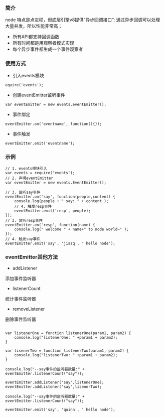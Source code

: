 

### 简介

node 特点是点进程，但底层引擎v8提供“异步回调接口”; 通过异步回调可以处理大量并发，所以性能非常高；

- 所有API都支持回调函数
- 所有时间都是用观察者模式实现
- 每个异步事件都生成一个事件观察者


### 使用方式
- 引入events模块

```
equire('events');
```

- 创建eventEmitter监听事件

```
var eventEmitter = new events.eventEmitter();
```

- 事件绑定

```
eventEmitter.on('eventname', function(){});
```

- 事件触发

```
eventEmitter.emit('eventname');
```


### 示例
```
// 1. events模块引入
var events = require('events');
// 2. 声明eventEmitter
var eventEmitter = new events.EventEmitter();

// 3. 监听say事件
eventEmitter.on('say', function(people,content) {
    console.log(people + " say: " + content );
    // 4. 触发resp事件
    eventEmitter.emit('resp', people);
});
// 3. 监听resp事件
eventEmitter.on('resp', function(name) {
    console.log(" welcome " + name+" to node world~" );
});
// 4. 触发say事件
eventEmitter.emit('say', 'jiazq', ' hello node');
```


### eventEmitter其他方法

- addListener

 添加事件监听器
- listenerCount

 统计事件监听器
 
- removeListener

 删除事件监听器
 
 
 
```

var listenerOne = function listenerOne(param1, param2) {
    console.log("listenerOne: " +param1 + param2);
}  

var lisenerTwo = function listenerTwo(param1, param2) {
    console.log("listenerTwo: " +param1 + param2);
}

console.log("--say事件的监听器数量:" + eventEmitter.listenerCount("say"));

eventEmitter.addListener('say',listenerOne);
eventEmitter.addListener('say',lisenerTwo);

console.log("--say事件的监听器数量:" + eventEmitter.listenerCount("say"));

eventEmitter.emit('say', 'quinn', ' hello node');


```
